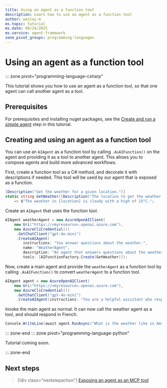 ```yaml
---
title: Using an agent as a function tool
description: Learn how to use an agent as a function tool
author: westey-m
ms.topic: tutorial
ms.date: 09/24/2025
ms.service: agent-framework
zone_pivot_groups: programming-languages
---
```


# Using an agent as a function tool

::: zone pivot="programming-language-csharp"

This tutorial shows you how to use an agent as a function tool, so that one agent can call another agent as a tool.

## Prerequisites

For prerequisites and installing nuget packages, see the [Create and run a simple agent](./run-agent.md) step in this tutorial.

## Creating and using an agent as a function tool

You can use an `AIAgent` as a function tool by calling `.AsAIFunction()` on the agent and providing it as a tool to another agent. This allows you to compose agents and build more advanced workflows.

First, create a function tool as a C# method, and decorate it with descriptions if needed.
This tool will be used by our agent that is exposed as a function.

```csharp
[Description("Get the weather for a given location.")]
static string GetWeather([Description("The location to get the weather for.")] string location)
    => $"The weather in {location} is cloudy with a high of 15°C.";
```

Create an `AIAgent` that uses the function tool.

```csharp
AIAgent weatherAgent = new AzureOpenAIClient(
    new Uri("https://<myresource>.openai.azure.com"),
    new AzureCliCredential())
     .GetChatClient("gpt-4o-mini")
     .CreateAIAgent(
        instructions: "You answer questions about the weather.",
        name: "WeatherAgent",
        description: "An agent that answers questions about the weather.",
        tools: [AIFunctionFactory.Create(GetWeather)]);
```

Now, create a main agent and provide the `weatherAgent` as a function tool by calling `.AsAIFunction()` to convert `weatherAgent` to a function tool.

```csharp
AIAgent agent = new AzureOpenAIClient(
    new Uri("https://<myresource>.openai.azure.com"),
    new AzureCliCredential())
     .GetChatClient("gpt-4o-mini")
     .CreateAIAgent(instructions: "You are a helpful assistant who responds in French.", tools: [weatherAgent.AsAIFunction()]);
```

Invoke the main agent as normal. It can now call the weather agent as a tool, and should respond in French.

```csharp
Console.WriteLine(await agent.RunAsync("What is the weather like in Amsterdam?"));
```

::: zone-end
::: zone pivot="programming-language-python"

Tutorial coming soon.

::: zone-end

## Next steps

> [!div class="nextstepaction"]
> [Exposing an agent as an MCP tool](./agent-as-mcp-tool.md)
